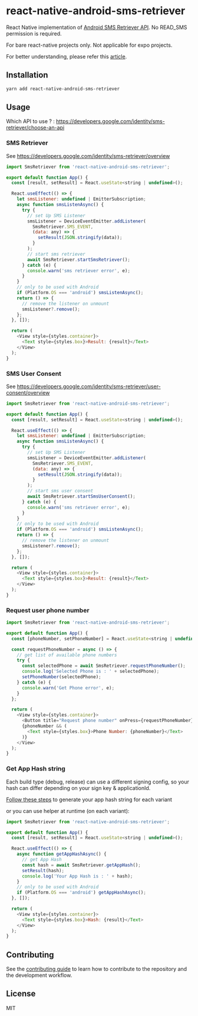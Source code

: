 # react-native-android-sms-retriever

React Native implementation of [Android SMS Retriever API](https://developers.google.com/identity/sms-retriever/overview). No READ_SMS permission is required.

For bare react-native projects only. Not applicable for expo projects.

For better understanding, please refer this [article](https://medium.com/android-dev-hacks/autofill-otp-verification-with-latest-sms-retriever-api-73c788636783).

## Installation

```sh
yarn add react-native-android-sms-retriever
```

## Usage

Which API to use ? : https://developers.google.com/identity/sms-retriever/choose-an-api

### SMS Retriever

See https://developers.google.com/identity/sms-retriever/overview

```js
import SmsRetriever from 'react-native-android-sms-retriever';

export default function App() {
  const [result, setResult] = React.useState<string | undefined>();

  React.useEffect(() => {
    let smsListener: undefined | EmitterSubscription;
    async function smsListenAsync() {
      try {
        // set Up SMS Listener
        smsListener = DeviceEventEmitter.addListener(
          SmsRetriever.SMS_EVENT,
          (data: any) => {
            setResult(JSON.stringify(data));
          }
        );
        // start sms retriever
        await SmsRetriever.startSmsRetriever();
      } catch (e) {
        console.warn('sms retriever error', e);
      }
    }
    // only to be used with Android
    if (Platform.OS === 'android') smsListenAsync();
    return () => {
      // remove the listener on unmount
      smsListener?.remove();
    };
  }, []);

  return (
    <View style={styles.container}>
      <Text style={styles.box}>Result: {result}</Text>
    </View>
  );
}
```

### SMS User Consent

See https://developers.google.com/identity/sms-retriever/user-consent/overview

```js
import SmsRetriever from 'react-native-android-sms-retriever';

export default function App() {
  const [result, setResult] = React.useState<string | undefined>();

  React.useEffect(() => {
    let smsListener: undefined | EmitterSubscription;
    async function smsListenAsync() {
      try {
        // set Up SMS Listener
        smsListener = DeviceEventEmitter.addListener(
          SmsRetriever.SMS_EVENT,
          (data: any) => {
            setResult(JSON.stringify(data));
          }
        );
        // start sms user consent
        await SmsRetriever.startSmsUserConsent();
      } catch (e) {
        console.warn('sms retriever error', e);
      }
    }
    // only to be used with Android
    if (Platform.OS === 'android') smsListenAsync();
    return () => {
      // remove the listener on unmount
      smsListener?.remove();
    };
  }, []);

  return (
    <View style={styles.container}>
      <Text style={styles.box}>Result: {result}</Text>
    </View>
  );
}
```

### Request user phone number

```js
import SmsRetriever from 'react-native-android-sms-retriever';

export default function App() {
  const [phoneNumber, setPhoneNumber] = React.useState<string | undefined>();

  const requestPhoneNumber = async () => {
    // get list of available phone numbers
    try {
      const selectedPhone = await SmsRetriever.requestPhoneNumber();
      console.log('Selected Phone is : ' + selectedPhone);
      setPhoneNumber(selectedPhone);
    } catch (e) {
      console.warn('Get Phone error', e);
    }
  };

  return (
    <View style={styles.container}>
      <Button title="Request phone number" onPress={requestPhoneNumber} />
      {phoneNumber && (
        <Text style={styles.box}>Phone Number: {phoneNumber}</Text>
      )}
    </View>
  );
}
```

### Get App Hash string

Each build type (debug, release) can use a different signing config, so your hash can differ depending on your sign key & applicationId.

[Follow these steps](https://developers.google.com/identity/sms-retriever/verify#computing_your_apps_hash_string) to generate your app hash string for each variant

or you can use helper at runtime (on each variant):

```js
import SmsRetriever from 'react-native-android-sms-retriever';

export default function App() {
  const [result, setResult] = React.useState<string | undefined>();

  React.useEffect(() => {
    async function getAppHashAsync() {
      // get App Hash
      const hash = await SmsRetriever.getAppHash();
      setResult(hash);
      console.log('Your App Hash is : ' + hash);
    }
    // only to be used with Android
    if (Platform.OS === 'android') getAppHashAsync();
  }, []);

  return (
    <View style={styles.container}>
      <Text style={styles.box}>Hash: {result}</Text>
    </View>
  );
}
```

## Contributing

See the [contributing guide](CONTRIBUTING.md) to learn how to contribute to the repository and the development workflow.

## License

MIT
